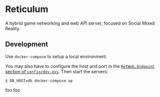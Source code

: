 # Reticulum

A hybrid game networking and web API server, focused on Social Mixed Reality.

## Development

Use `docker-compose` to setup a local environment. 

You may also have to configure the host and port in the [`RetWeb.Endpoint` section of `config/dev.exs`](https://github.com/mozilla/reticulum/blob/master/config/dev.exs#L10-L17). Then start the servers:

    $ DB_HOST=db docker-compose up
foo
foo

